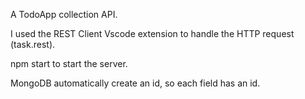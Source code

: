 A TodoApp collection API.

I used the REST Client Vscode extension to handle the HTTP request (task.rest).

npm start to start the server.

MongoDB automatically create an id, so each field has an id.


